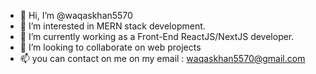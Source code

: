 - 👋 Hi, I’m @waqaskhan5570
- 👀 I’m interested in MERN stack development.
- 🌱 I’m currently working as a Front-End ReactJS/NextJS developer.
- 💞️ I’m looking to collaborate on web projects
- 📫 you can contact on me on my email : waqaskhan5570@gmail.com


